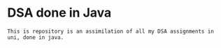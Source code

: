 # DSA done in Java

```
This is repository is an assimilation of all my DSA assignments in uni, done in java.
```
